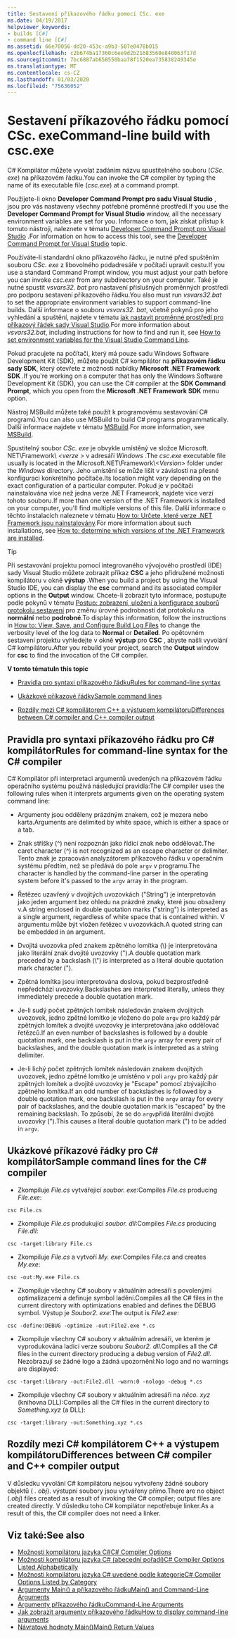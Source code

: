 ```yaml
---
title: Sestavení příkazového řádku pomocí CSc. exe
ms.date: 04/19/2017
helpviewer_keywords:
- builds [C#]
- command line [C#]
ms.assetid: 66e70056-dd20-453c-a9b3-507e0478b015
ms.openlocfilehash: c2b674ba17360c6ee9d2b21683560e840063f17d
ms.sourcegitcommit: 7bc6887ab658550baa78f1520ea735838249345e
ms.translationtype: MT
ms.contentlocale: cs-CZ
ms.lasthandoff: 01/03/2020
ms.locfileid: "75636052"
---
```

# <a name="command-line-build-with-cscexe"></a><span data-ttu-id="c61b0-102">Sestavení příkazového řádku pomocí CSc. exe</span><span class="sxs-lookup"><span data-stu-id="c61b0-102">Command-line build with csc.exe</span></span>

<span data-ttu-id="c61b0-103">C# Kompilátor můžete vyvolat zadáním názvu spustitelného souboru (*CSc. exe*) na příkazovém řádku.</span><span class="sxs-lookup"><span data-stu-id="c61b0-103">You can invoke the C# compiler by typing the name of its executable file (*csc.exe*) at a command prompt.</span></span>

<span data-ttu-id="c61b0-104">Použijete-li okno **Developer Command Prompt pro sadu Visual Studio** , jsou pro vás nastaveny všechny potřebné proměnné prostředí.</span><span class="sxs-lookup"><span data-stu-id="c61b0-104">If you use the **Developer Command Prompt for Visual Studio** window, all the necessary environment variables are set for you.</span></span> <span data-ttu-id="c61b0-105">Informace o tom, jak získat přístup k tomuto nástroji, naleznete v tématu [Developer Command Prompt pro Visual Studio](../../../framework/tools/developer-command-prompt-for-vs.md) .</span><span class="sxs-lookup"><span data-stu-id="c61b0-105">For information on how to access this tool, see the [Developer Command Prompt for Visual Studio](../../../framework/tools/developer-command-prompt-for-vs.md) topic.</span></span>

<span data-ttu-id="c61b0-106">Používáte-li standardní okno příkazového řádku, je nutné před spuštěním souboru *CSc. exe* z libovolného podadresáře v počítači upravit cestu.</span><span class="sxs-lookup"><span data-stu-id="c61b0-106">If you use a standard Command Prompt window, you must adjust your path before you can invoke *csc.exe* from any subdirectory on your computer.</span></span> <span data-ttu-id="c61b0-107">Také je nutné spustit *vsvars32. bat* pro nastavení příslušných proměnných prostředí pro podporu sestavení příkazového řádku.</span><span class="sxs-lookup"><span data-stu-id="c61b0-107">You also must run *vsvars32.bat* to set the appropriate environment variables to support command-line builds.</span></span> <span data-ttu-id="c61b0-108">Další informace o souboru *vsvars32. bat*, včetně pokynů pro jeho vyhledání a spuštění, najdete v tématu [jak nastavit proměnné prostředí pro příkazový řádek sady Visual Studio](./how-to-set-environment-variables-for-the-visual-studio-command-line.md).</span><span class="sxs-lookup"><span data-stu-id="c61b0-108">For more information about *vsvars32.bat*, including instructions for how to find and run it, see [How to set environment variables for the Visual Studio Command Line](./how-to-set-environment-variables-for-the-visual-studio-command-line.md).</span></span>

<span data-ttu-id="c61b0-109">Pokud pracujete na počítači, který má pouze sadu Windows Software Development Kit (SDK), můžete použít C# kompilátor na **příkazovém řádku sady SDK**, který otevřete z možnosti nabídky **Microsoft .NET Framework SDK** .</span><span class="sxs-lookup"><span data-stu-id="c61b0-109">If you're working on a computer that has only the Windows Software Development Kit (SDK), you can use the C# compiler at the **SDK Command Prompt**, which you open from the **Microsoft .NET Framework SDK** menu option.</span></span>

<span data-ttu-id="c61b0-110">Nástroj MSBuild můžete také použít k programovému sestavování C# programů.</span><span class="sxs-lookup"><span data-stu-id="c61b0-110">You can also use MSBuild to build C# programs programmatically.</span></span> <span data-ttu-id="c61b0-111">Další informace najdete v tématu [MSBuild](/visualstudio/msbuild/msbuild).</span><span class="sxs-lookup"><span data-stu-id="c61b0-111">For more information, see [MSBuild](/visualstudio/msbuild/msbuild).</span></span>

<span data-ttu-id="c61b0-112">Spustitelný soubor *CSc. exe* je obvykle umístěný ve složce Microsoft. NET\Framework\\ *\<verze >* v adresáři *Windows* .</span><span class="sxs-lookup"><span data-stu-id="c61b0-112">The *csc.exe* executable file usually is located in the Microsoft.NET\Framework\\*\<Version>* folder under the *Windows* directory.</span></span> <span data-ttu-id="c61b0-113">Jeho umístění se může lišit v závislosti na přesné konfiguraci konkrétního počítače.</span><span class="sxs-lookup"><span data-stu-id="c61b0-113">Its location might vary depending on the exact configuration of a particular computer.</span></span> <span data-ttu-id="c61b0-114">Pokud je v počítači nainstalována více než jedna verze .NET Framework, najdete více verzí tohoto souboru.</span><span class="sxs-lookup"><span data-stu-id="c61b0-114">If more than one version of the .NET Framework is installed on your computer, you'll find multiple versions of this file.</span></span> <span data-ttu-id="c61b0-115">Další informace o těchto instalacích naleznete v tématu [How to: Určete, které verze .NET Framework jsou nainstalovány](../../../framework/migration-guide/how-to-determine-which-versions-are-installed.md).</span><span class="sxs-lookup"><span data-stu-id="c61b0-115">For more information about such installations, see [How to: determine which versions of the .NET Framework are installed](../../../framework/migration-guide/how-to-determine-which-versions-are-installed.md).</span></span>

> [!TIP]
> <span data-ttu-id="c61b0-116">Při sestavování projektu pomocí integrovaného vývojového prostředí (IDE) sady Visual Studio můžete zobrazit příkaz **CSC** a jeho přidružené možnosti kompilátoru v okně **výstup** .</span><span class="sxs-lookup"><span data-stu-id="c61b0-116">When you build a project by using the Visual Studio IDE, you can display the **csc** command and its associated compiler options in the **Output** window.</span></span> <span data-ttu-id="c61b0-117">Chcete-li zobrazit tyto informace, postupujte podle pokynů v tématu [Postup: zobrazení, uložení a konfigurace souborů protokolu sestavení](/visualstudio/ide/how-to-view-save-and-configure-build-log-files#to-change-the-amount-of-information-included-in-the-build-log) pro změnu úrovně podrobností dat protokolu na **normální** nebo **podrobné**.</span><span class="sxs-lookup"><span data-stu-id="c61b0-117">To display this information, follow the instructions in [How to: View, Save, and Configure Build Log Files](/visualstudio/ide/how-to-view-save-and-configure-build-log-files#to-change-the-amount-of-information-included-in-the-build-log) to change the verbosity level of the log data to **Normal** or **Detailed**.</span></span> <span data-ttu-id="c61b0-118">Po opětovném sestavení projektu vyhledejte v okně **výstup** pro **CSC** , abyste našli vyvolání C# kompilátoru.</span><span class="sxs-lookup"><span data-stu-id="c61b0-118">After you rebuild your project, search the **Output** window for **csc** to find the invocation of the C# compiler.</span></span>

 <span data-ttu-id="c61b0-119">**V tomto tématu**</span><span class="sxs-lookup"><span data-stu-id="c61b0-119">**In this topic**</span></span>

- [<span data-ttu-id="c61b0-120">Pravidla pro syntaxi příkazového řádku</span><span class="sxs-lookup"><span data-stu-id="c61b0-120">Rules for command-line syntax</span></span>](#rules-for-command-line-syntax-for-the-c-compiler)

- [<span data-ttu-id="c61b0-121">Ukázkové příkazové řádky</span><span class="sxs-lookup"><span data-stu-id="c61b0-121">Sample command lines</span></span>](#sample-command-lines-for-the-c-compiler)

- [<span data-ttu-id="c61b0-122">Rozdíly mezi C# kompilátorem C++ a výstupem kompilátoru</span><span class="sxs-lookup"><span data-stu-id="c61b0-122">Differences between C# compiler and C++ compiler output</span></span>](#differences-between-c-compiler-and-c-compiler-output)

## <a name="rules-for-command-line-syntax-for-the-c-compiler"></a><span data-ttu-id="c61b0-123">Pravidla pro syntaxi příkazového řádku pro C# kompilátor</span><span class="sxs-lookup"><span data-stu-id="c61b0-123">Rules for command-line syntax for the C# compiler</span></span>

<span data-ttu-id="c61b0-124">C# Kompilátor při interpretaci argumentů uvedených na příkazovém řádku operačního systému používá následující pravidla:</span><span class="sxs-lookup"><span data-stu-id="c61b0-124">The C# compiler uses the following rules when it interprets arguments given on the operating system command line:</span></span>

- <span data-ttu-id="c61b0-125">Argumenty jsou odděleny prázdným znakem, což je mezera nebo karta.</span><span class="sxs-lookup"><span data-stu-id="c61b0-125">Arguments are delimited by white space, which is either a space or a tab.</span></span>

- <span data-ttu-id="c61b0-126">Znak stříšky (^) není rozpoznán jako řídicí znak nebo oddělovač.</span><span class="sxs-lookup"><span data-stu-id="c61b0-126">The caret character (^) is not recognized as an escape character or delimiter.</span></span> <span data-ttu-id="c61b0-127">Tento znak je zpracován analyzátorem příkazového řádku v operačním systému předtím, než se předává do pole `argv` v programu.</span><span class="sxs-lookup"><span data-stu-id="c61b0-127">The character is handled by the command-line parser in the operating system before it's passed to the `argv` array in the program.</span></span>

- <span data-ttu-id="c61b0-128">Řetězec uzavřený v dvojitých uvozovkách ("String") je interpretován jako jeden argument bez ohledu na prázdné znaky, které jsou obsaženy v.</span><span class="sxs-lookup"><span data-stu-id="c61b0-128">A string enclosed in double quotation marks ("string") is interpreted as a single argument, regardless of white space that is contained within.</span></span> <span data-ttu-id="c61b0-129">V argumentu může být vložen řetězec v uvozovkách.</span><span class="sxs-lookup"><span data-stu-id="c61b0-129">A quoted string can be embedded in an argument.</span></span>

- <span data-ttu-id="c61b0-130">Dvojitá uvozovka před znakem zpětného lomítka (\\) je interpretována jako literální znak dvojité uvozovky (").</span><span class="sxs-lookup"><span data-stu-id="c61b0-130">A double quotation mark preceded by a backslash (\\") is interpreted as a literal double quotation mark character (").</span></span>

- <span data-ttu-id="c61b0-131">Zpětná lomítka jsou interpretována doslova, pokud bezprostředně nepředchází uvozovky.</span><span class="sxs-lookup"><span data-stu-id="c61b0-131">Backslashes are interpreted literally, unless they immediately precede a double quotation mark.</span></span>

- <span data-ttu-id="c61b0-132">Je-li sudý počet zpětných lomítek následován znakem dvojitých uvozovek, jedno zpětné lomítko je vloženo do pole `argv` pro každý pár zpětných lomítek a dvojité uvozovky je interpretována jako oddělovač řetězců.</span><span class="sxs-lookup"><span data-stu-id="c61b0-132">If an even number of backslashes is followed by a double quotation mark, one backslash is put in the `argv` array for every pair of backslashes, and the double quotation mark is interpreted as a string delimiter.</span></span>

- <span data-ttu-id="c61b0-133">Je-li lichý počet zpětných lomítek následován znakem dvojitých uvozovek, jedno zpětné lomítko je umístěno v poli `argv` pro každý pár zpětných lomítek a dvojité uvozovky je "Escape" pomocí zbývajícího zpětného lomítka.</span><span class="sxs-lookup"><span data-stu-id="c61b0-133">If an odd number of backslashes is followed by a double quotation mark, one backslash is put in the `argv` array for every pair of backslashes, and the double quotation mark is "escaped" by the remaining backslash.</span></span> <span data-ttu-id="c61b0-134">To způsobí, že se do `argv`přidá literální dvojité uvozovky (").</span><span class="sxs-lookup"><span data-stu-id="c61b0-134">This causes a literal double quotation mark (") to be added in `argv`.</span></span>

## <a name="sample-command-lines-for-the-c-compiler"></a><span data-ttu-id="c61b0-135">Ukázkové příkazové řádky pro C# kompilátor</span><span class="sxs-lookup"><span data-stu-id="c61b0-135">Sample command lines for the C# compiler</span></span>

- <span data-ttu-id="c61b0-136">Zkompiluje *File.cs* vytvářející *soubor. exe*:</span><span class="sxs-lookup"><span data-stu-id="c61b0-136">Compiles *File.cs* producing *File.exe*:</span></span>

```console
csc File.cs
```

- <span data-ttu-id="c61b0-137">Zkompiluje *File.cs* produkující *soubor. dll*:</span><span class="sxs-lookup"><span data-stu-id="c61b0-137">Compiles *File.cs* producing *File.dll*:</span></span>

```console
csc -target:library File.cs
```

- <span data-ttu-id="c61b0-138">Zkompiluje *File.cs* a vytvoří *My. exe*:</span><span class="sxs-lookup"><span data-stu-id="c61b0-138">Compiles *File.cs* and creates *My.exe*:</span></span>

```console
csc -out:My.exe File.cs
```

- <span data-ttu-id="c61b0-139">Zkompiluje všechny C# soubory v aktuálním adresáři s povolenými optimalizacemi a definuje symbol ladění.</span><span class="sxs-lookup"><span data-stu-id="c61b0-139">Compiles all the C# files in the current directory with optimizations enabled and defines the DEBUG symbol.</span></span> <span data-ttu-id="c61b0-140">Výstup je *Soubor2. exe*:</span><span class="sxs-lookup"><span data-stu-id="c61b0-140">The output is *File2.exe*:</span></span>

```console
csc -define:DEBUG -optimize -out:File2.exe *.cs
```

- <span data-ttu-id="c61b0-141">Zkompiluje všechny C# soubory v aktuálním adresáři, ve kterém je vyprodukována ladicí verze souboru *Soubor2. dll*.</span><span class="sxs-lookup"><span data-stu-id="c61b0-141">Compiles all the C# files in the current directory producing a debug version of *File2.dll*.</span></span> <span data-ttu-id="c61b0-142">Nezobrazují se žádné logo a žádná upozornění:</span><span class="sxs-lookup"><span data-stu-id="c61b0-142">No logo and no warnings are displayed:</span></span>

```console
csc -target:library -out:File2.dll -warn:0 -nologo -debug *.cs
```

- <span data-ttu-id="c61b0-143">Zkompiluje všechny C# soubory v aktuálním adresáři na *něco. xyz* (knihovna DLL):</span><span class="sxs-lookup"><span data-stu-id="c61b0-143">Compiles all the C# files in the current directory to *Something.xyz* (a DLL):</span></span>

```console
csc -target:library -out:Something.xyz *.cs
```

## <a name="differences-between-c-compiler-and-c-compiler-output"></a><span data-ttu-id="c61b0-144">Rozdíly mezi C# kompilátorem C++ a výstupem kompilátoru</span><span class="sxs-lookup"><span data-stu-id="c61b0-144">Differences between C# compiler and C++ compiler output</span></span>
<span data-ttu-id="c61b0-145">V důsledku vyvolání C# kompilátoru nejsou vytvořeny žádné soubory objektů ( *. obj*). výstupní soubory jsou vytvářeny přímo.</span><span class="sxs-lookup"><span data-stu-id="c61b0-145">There are no object (*.obj*) files created as a result of invoking the C# compiler; output files are created directly.</span></span> <span data-ttu-id="c61b0-146">V důsledku toho C# kompilátor nepotřebuje linker.</span><span class="sxs-lookup"><span data-stu-id="c61b0-146">As a result of this, the C# compiler does not need a linker.</span></span>

## <a name="see-also"></a><span data-ttu-id="c61b0-147">Viz také:</span><span class="sxs-lookup"><span data-stu-id="c61b0-147">See also</span></span>

- [<span data-ttu-id="c61b0-148">Možnosti kompilátoru jazyka C#</span><span class="sxs-lookup"><span data-stu-id="c61b0-148">C# Compiler Options</span></span>](./index.md)
- [<span data-ttu-id="c61b0-149">Možnosti kompilátoru jazyka C# (abecední pořadí)</span><span class="sxs-lookup"><span data-stu-id="c61b0-149">C# Compiler Options Listed Alphabetically</span></span>](./listed-alphabetically.md)
- [<span data-ttu-id="c61b0-150">Možnosti kompilátoru jazyka C# uvedené podle kategorie</span><span class="sxs-lookup"><span data-stu-id="c61b0-150">C# Compiler Options Listed by Category</span></span>](./listed-by-category.md)
- [<span data-ttu-id="c61b0-151">Argumenty Main() a příkazového řádku</span><span class="sxs-lookup"><span data-stu-id="c61b0-151">Main() and Command-Line Arguments</span></span>](../../programming-guide/main-and-command-args/index.md)
- [<span data-ttu-id="c61b0-152">Argumenty příkazového řádku</span><span class="sxs-lookup"><span data-stu-id="c61b0-152">Command-Line Arguments</span></span>](../../programming-guide/main-and-command-args/command-line-arguments.md)
- [<span data-ttu-id="c61b0-153">Jak zobrazit argumenty příkazového řádku</span><span class="sxs-lookup"><span data-stu-id="c61b0-153">How to display command-line arguments</span></span>](../../programming-guide/main-and-command-args/how-to-display-command-line-arguments.md)
- [<span data-ttu-id="c61b0-154">Návratové hodnoty Main()</span><span class="sxs-lookup"><span data-stu-id="c61b0-154">Main() Return Values</span></span>](../../programming-guide/main-and-command-args/main-return-values.md)
